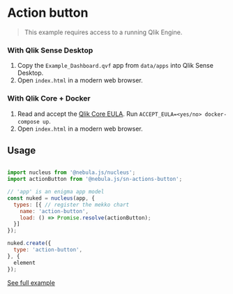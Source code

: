 # Action button

> This example requires access to a running Qlik Engine.

### With Qlik Sense Desktop

1. Copy the `Example_Dashboard.qvf` app from `data/apps` into Qlik Sense Desktop.
1. Open `index.html` in a modern web browser.

### With Qlik Core + Docker

1. Read and accept the [Qlik Core EULA](https://core.qlik.com/eula/). Run `ACCEPT_EULA=<yes/no> docker-compose up`.
1. Open `index.html` in a modern web browser.

## Usage

```js

import nucleus from '@nebula.js/nucleus';
import actionButton from '@nebula.js/sn-actions-button';

// 'app' is an enigma app model
const nuked = nucleus(app, {
  types: [{ // register the mekko chart
    name: 'action-button',
    load: () => Promise.resolve(actionButton);
  }]
});

nuked.create({
  type: 'action-button',
}, {
  element
});
```

[See full example](./example)